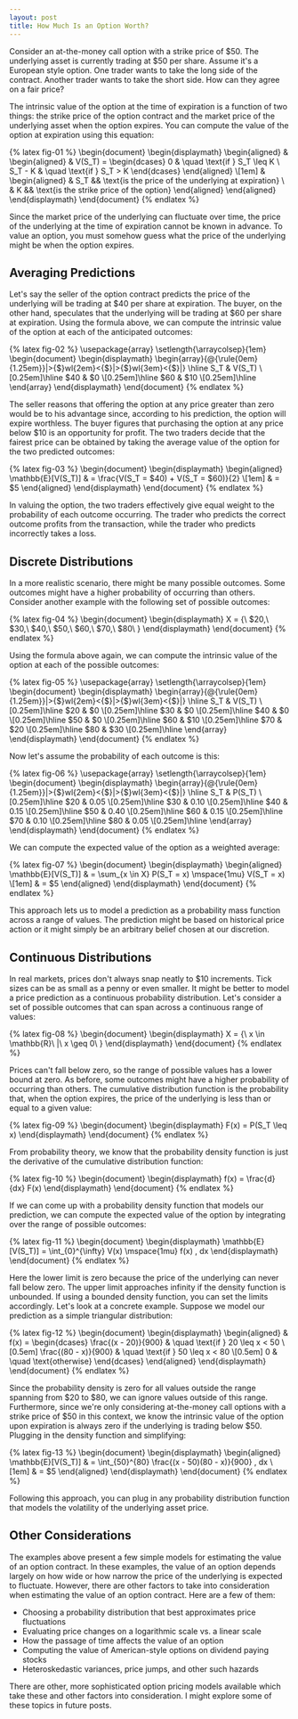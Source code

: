 ```yaml
---
layout: post
title: How Much Is an Option Worth?
---
```


Consider an at-the-money call option with a strike price of $50. The underlying asset is currently trading at $50 per share. Assume it's a European style option. One trader wants to take the long side of the contract. Another trader wants to take the short side. How can they agree on a fair price?

<!--excerpt-->

The intrinsic value of the option at the time of expiration is a function of two things: the strike price of the option contract and the market price of the underlying asset when the option expires. You can compute the value of the option at expiration using this equation:

{% latex fig-01 %}
    \begin{document}
    \begin{displaymath}
    \begin{aligned}
    &
    \begin{aligned}
    & V(S_T) =
    \begin{dcases}
    0       & \quad \text{if } S_T \leq K
    \\
    S_T - K & \quad \text{if } S_T > K
    \end{dcases}
    \end{aligned}
    \\[1em]
    &
    \begin{aligned}
    & S_T && \text{is the price of the underlying at expiration}
    \\
    & K   && \text{is the strike price of the option}
    \end{aligned}
    \end{aligned}
    \end{displaymath}
    \end{document}
{% endlatex %}

Since the market price of the underlying can fluctuate over time, the price of the underlying at the time of expiration cannot be known in advance. To value an option, you must somehow guess what the price of the underlying might be when the option expires.

## Averaging Predictions

Let's say the seller of the option contract predicts the price of the underlying will be trading at $40 per share at expiration. The buyer, on the other hand, speculates that the underlying will be trading at $60 per share at expiration. Using the formula above, we can compute the intrinsic value of the option at each of the anticipated outcomes:

{% latex fig-02 %}
    \usepackage{array}
    \setlength{\arraycolsep}{1em}
    \begin{document}
    \begin{displaymath}
    \begin{array}{@{\rule{0em}{1.25em}}|>{$}wl{2em}<{$}|>{$}wl{3em}<{$}|}
    \hline
    S_T  & V(S_T)
    \\[0.25em]\hline
    \$40 & \$0
    \\[0.25em]\hline
    \$60 & \$10
    \\[0.25em]\hline
    \end{array}
    \end{displaymath}
    \end{document}
{% endlatex %}

The seller reasons that offering the option at any price greater than zero would be to his advantage since, according to his prediction, the option will expire worthless. The buyer figures that purchasing the option at any price below $10 is an opportunity for profit. The two traders decide that the fairest price can be obtained by taking the average value of the option for the two predicted outcomes:

{% latex fig-03 %}
    \begin{document}
    \begin{displaymath}
    \begin{aligned}
    \mathbb{E}[V(S_T)] & = \frac{V(S_T = \$40) + V(S_T = \$60)}{2}
    \\[1em]
                       & = \$5
    \end{aligned}
    \end{displaymath}
    \end{document}
{% endlatex %}

In valuing the option, the two traders effectively give equal weight to the probability of each outcome occurring. The trader who predicts the correct outcome profits from the transaction, while the trader who predicts incorrectly takes a loss.

## Discrete Distributions

In a more realistic scenario, there might be many possible outcomes. Some outcomes might have a higher probability of occurring than others. Consider another example with the following set of possible outcomes:

{% latex fig-04 %}
    \begin{document}
    \begin{displaymath}
    X = \{\ \$20,\ \$30,\ \$40,\ \$50,\ \$60,\ \$70,\ \$80\ \}
    \end{displaymath}
    \end{document}
{% endlatex %}

Using the formula above again, we can compute the intrinsic value of the option at each of the possible outcomes:

{% latex fig-05 %}
    \usepackage{array}
    \setlength{\arraycolsep}{1em}
    \begin{document}
    \begin{displaymath}
    \begin{array}{@{\rule{0em}{1.25em}}|>{$}wl{2em}<{$}|>{$}wl{3em}<{$}|}
    \hline
    S_T  & V(S_T)
    \\[0.25em]\hline
    \$20 & \$0
    \\[0.25em]\hline
    \$30 & \$0
    \\[0.25em]\hline
    \$40 & \$0
    \\[0.25em]\hline
    \$50 & \$0
    \\[0.25em]\hline
    \$60 & \$10
    \\[0.25em]\hline
    \$70 & \$20
    \\[0.25em]\hline
    \$80 & \$30
    \\[0.25em]\hline
    \end{array}
    \end{displaymath}
    \end{document}
{% endlatex %}

Now let's assume the probability of each outcome is this:

{% latex fig-06 %}
    \usepackage{array}
    \setlength{\arraycolsep}{1em}
    \begin{document}
    \begin{displaymath}
    \begin{array}{@{\rule{0em}{1.25em}}|>{$}wl{2em}<{$}|>{$}wl{3em}<{$}|}
    \hline
    S_T  & P(S_T)
    \\[0.25em]\hline
    \$20 & 0.05
    \\[0.25em]\hline
    \$30 & 0.10
    \\[0.25em]\hline
    \$40 & 0.15
    \\[0.25em]\hline
    \$50 & 0.40
    \\[0.25em]\hline
    \$60 & 0.15
    \\[0.25em]\hline
    \$70 & 0.10
    \\[0.25em]\hline
    \$80 & 0.05
    \\[0.25em]\hline
    \end{array}
    \end{displaymath}
    \end{document}
{% endlatex %}

We can compute the expected value of the option as a weighted average:

{% latex fig-07 %}
    \begin{document}
    \begin{displaymath}
    \begin{aligned}
    \mathbb{E}[V(S_T)] & = \sum_{x \in X} P(S_T = x) \mspace{1mu} V(S_T = x)
    \\[1em]
                       & = \$5
    \end{aligned}
    \end{displaymath}
    \end{document}
{% endlatex %}

This approach lets us to model a prediction as a probability mass function across a range of values. The prediction might be based on historical price action or it might simply be an arbitrary belief chosen at our discretion.

## Continuous Distributions

In real markets, prices don't always snap neatly to $10 increments. Tick sizes can be as small as a penny or even smaller. It might be better to model a price prediction as a continuous probability distribution. Let's consider a set of possible outcomes that can span across a continuous range of values:

{% latex fig-08 %}
    \begin{document}
    \begin{displaymath}
    X = \{\ x \in \mathbb{R}\ |\ x \geq 0\ \}
    \end{displaymath}
    \end{document}
{% endlatex %}

Prices can't fall below zero, so the range of possible values has a lower bound at zero. As before, some outcomes might have a higher probability of occurring than others. The cumulative distribution function is the probability that, when the option expires, the price of the underlying is less than or equal to a given value:

{% latex fig-09 %}
    \begin{document}
    \begin{displaymath}
    F(x) = P(S_T \leq x)
    \end{displaymath}
    \end{document}
{% endlatex %}

From probability theory, we know that the probability density function is just the derivative of the cumulative distribution function:

{% latex fig-10 %}
    \begin{document}
    \begin{displaymath}
    f(x) = \frac{d}{dx} F(x)
    \end{displaymath}
    \end{document}
{% endlatex %}

If we can come up with a probability density function that models our prediction, we can compute the expected value of the option by integrating over the range of possible outcomes:

{% latex fig-11 %}
    \begin{document}
    \begin{displaymath}
    \mathbb{E}[V(S_T)] = \int_{0}^{\infty} V(x) \mspace{1mu} f(x) \, dx
    \end{displaymath}
    \end{document}
{% endlatex %}

Here the lower limit is zero because the price of the underlying can never fall below zero. The upper limit approaches infinity if the density function is unbounded. If using a bounded density function, you can set the limits accordingly. Let's look at a concrete example. Suppose we model our prediction as a simple triangular distribution:

{% latex fig-12 %}
    \begin{document}
    \begin{displaymath}
    \begin{aligned}
    & f(x) =
    \begin{dcases}
    \frac{(x - 20)}{900} & \quad \text{if } 20 \leq x < 50
    \\[0.5em]
    \frac{(80 - x)}{900} & \quad \text{if } 50 \leq x < 80
    \\[0.5em]
    0                    & \quad \text{otherwise}
    \end{dcases}
    \end{aligned}
    \end{displaymath}
    \end{document}
{% endlatex %}

Since the probability density is zero for all values outside the range spanning from $20 to $80, we can ignore values outside of this range. Furthermore, since we're only considering at-the-money call options with a strike price of $50 in this context, we know the intrinsic value of the option upon expiration is always zero if the underlying is trading below $50. Plugging in the density function and simplifying:

{% latex fig-13 %}
    \begin{document}
    \begin{displaymath}
    \begin{aligned}
    \mathbb{E}[V(S_T)] & = \int_{50}^{80} \frac{(x - 50)(80 - x)}{900} \, dx
    \\[1em]
                       & = \$5
    \end{aligned}
    \end{displaymath}
    \end{document}
{% endlatex %}

Following this approach, you can plug in any probability distribution function that models the volatility of the underlying asset price.

## Other Considerations

The examples above present a few simple models for estimating the value of an option contract. In these examples, the value of an option depends largely on how wide or how narrow the price of the underlying is expected to fluctuate. However, there are other factors to take into consideration when estimating the value of an option contract. Here are a few of them:

* Choosing a probability distribution that best approximates price fluctuations
* Evaluating price changes on a logarithmic scale vs. a linear scale
* How the passage of time affects the value of an option
* Computing the value of American-style options on dividend paying stocks
* Heteroskedastic variances, price jumps, and other such hazards

There are other, more sophisticated option pricing models available which take these and other factors into consideration. I might explore some of these topics in future posts.
